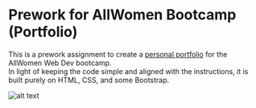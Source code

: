 # Prework for AllWomen Bootcamp (Portfolio)

This is a prework assignment to create a [personal portfolio](https://evelyndotjs.github.io/awe-portfolio-prework "personal portfolio") for the AllWomen Web Dev bootcamp.<br>
In light of keeping the code simple and aligned with the instructions, it is built purely on HTML, CSS, and some Bootstrap.

![alt text](https://i.postimg.cc/nrYjK6my/Screen-Shot-2021-09-13-at-12-53-35-AM.png "Portfolio screenshot")
